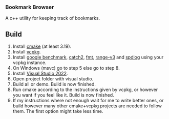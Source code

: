 ### Bookmark Browser

A c++ utility for keeping track of bookmarks.

## Build
1. Install 
[cmake](https://cmake.org/) (at least 3.19).
2. Install 
[vcpkg](https://github.com/microsoft/vcpkg).
3. Install 
[google benchmark](https://github.com/google/benchmark), 
[catch2](https://github.com/catchorg/Catch2), 
[fmt](https://github.com/fmtlib/fmt), 
[range-v3](https://github.com/ericniebler/range-v3) and 
[spdlog](https://github.com/gabime/spdlog) using your vcpkg instance.
4. On Windows (msvc) go to step 5 else go to step 8.
5. Install [Visual Studio 2022](https://visualstudio.microsoft.com/vs/).
6. Open project folder with visual studio.
7. Build all or demo. Build is now finished.
8. Run cmake according to the instructions given 
by vcpkg, or however you want if you feel like it. Build is now finished.
9. If my instructions where not enough wait for me to write better ones, or 
build however many other cmake+vcpkg projects are needed to follow them. The first 
option might take less time.
